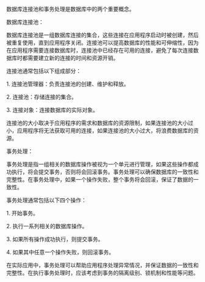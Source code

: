 数据库连接池和事务处理是数据库中的两个重要概念。  
  
数据库连接池：  
  
数据库连接池是一组数据库连接的集合，这些连接在应用程序启动时被创建，然后被重复使用，直到应用程序关闭。连接池可以提高数据库的性能和可伸缩性，因为在应用程序需要连接数据库时，连接池中已经存在可用的连接，避免了每次连接数据库时都需要建立新的连接的时间和资源开销。  
  
连接池通常包括以下组成部分：  
  
1. 连接池管理器：负责连接池的创建、维护和释放。  
  
2. 连接池：存储连接的集合。  
  
3. 连接对象：连接数据库的实际对象。  
  
连接池的大小取决于应用程序的需求和数据库的资源限制，如果连接池的大小过小，应用程序将无法获取可用的连接，如果连接池的大小过大，将浪费数据库的资源。  
  
事务处理：  
  
事务处理是指一组相关的数据库操作被视为一个单元进行管理，如果这些操作都成功执行，将会提交事务，否则将会回滚事务。事务处理可以确保数据库的一致性和完整性。在事务处理中，如果一个操作失败，整个事务将会回滚，保证了数据的一致性。  
  
事务处理通常包括以下四个操作：  
  
1. 开始事务。  
  
2. 执行一系列相关的数据库操作。  
  
3. 如果所有操作成功执行，则提交事务。  
  
4. 如果其中任意一个操作失败，则回滚事务。  
  
在实际应用中，事务处理可以帮助应用程序处理异常情况，并保证数据的一致性和完整性。在执行事务处理时，应该考虑到事务的隔离级别、锁机制和性能等问题。